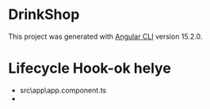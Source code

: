 # DrinkShop

This project was generated with [Angular CLI](https://github.com/angular/angular-cli) version 15.2.0.

# Lifecycle Hook-ok helye

- src\app\app.component.ts
- 

# 
